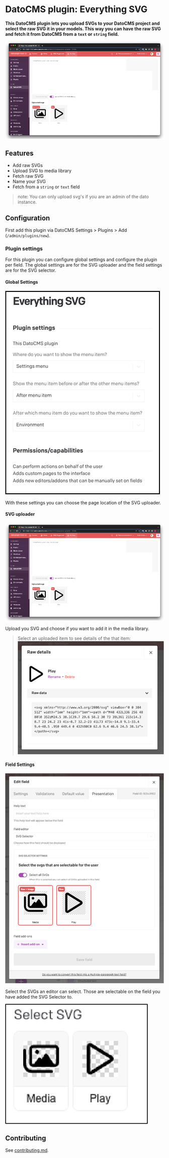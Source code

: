 # DatoCMS plugin: Everything SVG

**This DatoCMS plugin lets you upload SVGs to your DatoCMS project and select the raw SVG it in your models. This way you can have the raw SVG and fetch it from DatoCMS from a `text` or `string` field.**

![](https://github.com/voorhoede/datocms-plugin-everything-svg/raw/main/docs/everything-svg.png)

## Features

* Add raw SVGs
* Upload SVG to media library
* Fetch raw SVG
* Name your SVG
* Fetch from a `string` or `text` field

> note: You can only upload svg's if you are an admin of the dato instance.

## Configuration

First add this plugin via DatoCMS Settings > Plugins > Add (`/admin/plugins/new`).

### Plugin settings

For this plugin you can configure global settings and configure the plugin per field. The global settings are for the SVG uploader and the field settings are for the SVG selector.

#### **Global Settings**
![](https://github.com/voorhoede/datocms-plugin-everything-svg/raw/main/docs/everything-svg-plugin-settings.png)

With these settings you can choose the page location of the SVG uploader.

#### SVG uploader

![](https://github.com/voorhoede/datocms-plugin-everything-svg/raw/main/docs/everything-svg.png)

Upload you SVG and choose if you want to add it in the media library.

> Select an uploaded item to see details of the that item:
> ![](https://github.com/voorhoede/datocms-plugin-everything-svg/raw/main/docs/everything-svg-details.png)

#### **Field Settings**
![](https://github.com/voorhoede/datocms-plugin-everything-svg/raw/main/docs/everything-svg-field-settings.png)

Select the SVGs an editor can select. Those are selectable on the field you have added the SVG Selector to.

![](https://github.com/voorhoede/datocms-plugin-everything-svg/raw/main/docs/everything-svg-selector.png)



## Contributing

See [contributing.md](https://github.com/voorhoede/datocms-plugin-everything-svg/blob/main/contributing.md).
